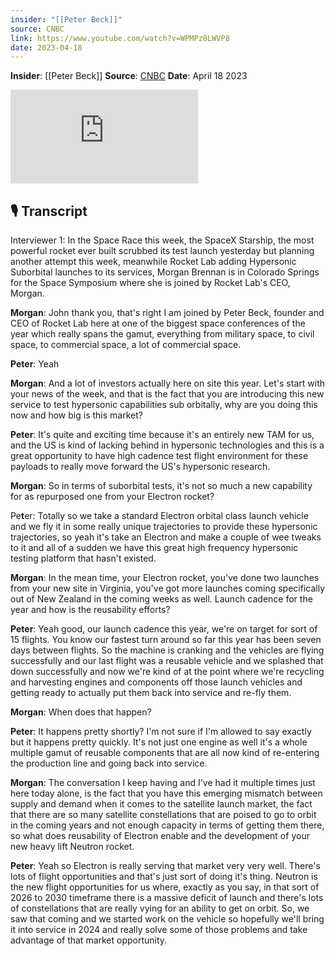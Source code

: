 ```yaml
---
insider: "[[Peter Beck]]"
source: CNBC
link: https://www.youtube.com/watch?v=WPMPz8LWVP8
date: 2023-04-18
---
```


**Insider**: [[Peter Beck]]
**Source**: [CNBC](https://www.youtube.com/watch?v=WPMPz8LWVP8)
**Date**: April 18 2023

<div class="responsive-video">
<iframe src="https://www.youtube.com/embed/WPMPz8LWVP8" title="Rocket Lab CEO Peter Beck on building hypersonic technology" frameborder="0" allow="accelerometer; autoplay; clipboard-write; encrypted-media; gyroscope; picture-in-picture; web-share" referrerpolicy="strict-origin-when-cross-origin" allowfullscreen></iframe>
</div>

## 🎙️ Transcript

Interviewer 1: In the Space Race this week, the SpaceX Starship, the most powerful rocket ever built scrubbed its test launch yesterday but planning another attempt this week, meanwhile Rocket Lab adding Hypersonic Suborbital launches to its services, Morgan Brennan is in Colorado Springs for the Space Symposium where she is joined by Rocket Lab's CEO, Morgan.

**Morgan**: John thank you, that's right I am joined by Peter Beck, founder and CEO of Rocket Lab here at one of the biggest space conferences of the year which really spans the gamut, everything from military space, to civil space, to commercial space, a lot of commercial space. 

**Peter**: Yeah

**Morgan**: And a lot of investors actually here on site this year. Let's start with your news of the week, and that is the fact that you are introducing this new service to test hypersonic capabilities sub orbitally, why are you doing this now and how big is this market? 

**Peter**: It's quite and exciting time because it's an entirely new TAM for us, and the US is kind of lacking behind in hypersonic technologies and this is a great opportunity to have high cadence test flight environment for these payloads to really move forward the US's hypersonic research. 

**Morgan**: So in terms of suborbital tests, it's not so much a new capability for as repurposed one from your Electron rocket? 

Pe**t**er: Totally so we take a standard Electron orbital class launch vehicle and we fly it in some really unique trajectories to provide these hypersonic trajectories, so yeah it's take an Electron and make a couple of wee tweaks to it and all of a sudden we have this great high frequency hypersonic testing platform that hasn't existed. 

**Morgan**: In the mean time, your Electron rocket, you've done two launches from your new site in Virginia, you've got more launches coming specifically out of New Zealand in the coming weeks as well. Launch cadence for the year and how is the reusability efforts? 

**Peter**: Yeah good, our launch cadence this year, we're on target for sort of 15 flights. You know our fastest turn around so far this year has been seven days between flights. So the machine is cranking and the vehicles are flying successfully and our last flight was a reusable vehicle and we splashed that down successfully and now we're kind of at the point where we're recycling and harvesting engines and components off those launch vehicles and getting ready to actually put them back into service and re-fly them. 

**Morgan**: When does that happen?

**Peter**: It happens pretty shortly? I'm not sure if I'm allowed to say exactly but it happens pretty quickly. It's not just one engine as well it's a whole multiple gamut of reusable components that are all now kind of re-entering the production line and going back into service. 

**Morgan**: The conversation I keep having and I've had it multiple times just here today alone, is the fact that you have this emerging mismatch between supply and demand when it comes to the satellite launch market, the fact that there are so many satellite constellations that are poised to go to orbit in the coming years and not enough capacity in terms of getting them there, so what does reusability of Electron enable and the development of your new heavy lift Neutron rocket. 

**Peter**: Yeah so Electron is really serving that market very very well. There's lots of flight opportunities and that's just sort of doing it's thing. Neutron is the new flight opportunities for us where, exactly as you say, in that sort of 2026 to 2030 timeframe there is a massive deficit of launch and there's lots of constellations that are really vying for an ability to get on orbit. So, we saw that coming and we started work on the vehicle so hopefully we'll bring it into service in 2024 and really solve some of those problems and take advantage of that market opportunity. 